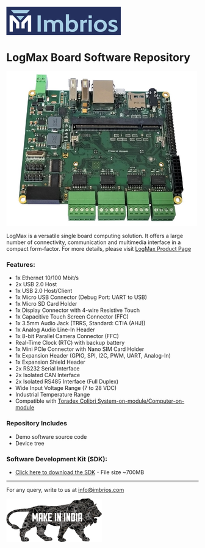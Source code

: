 [![](https://raw.githubusercontent.com/satyanraj/icons/master/ImbriosLogoFullWide-300x75.png)](https://www.imbrios.com/)

# LogMax Board Software Repository

<img src="https://raw.githubusercontent.com/satyanraj/icons/master/logmax_v1p0_prospective.jpg" width="500">

LogMax is a versatile single board computing solution. It offers a large number of connectivity, communication and multimedia interface in a compact form-factor. 
For more details, please visit [LogMax Product Page](https://www.imbrios.com/products/logmax)

### Features:
 - 1x Ethernet 10/100 Mbit/s
 - 2x USB 2.0 Host
 - 1x USB 2.0 Host/Client
 - 1x Micro USB Connector (Debug Port: UART to USB)
 - 1x Micro SD Card Holder
 - 1x Display Connector with 4-wire Resistive Touch
 - 1x Capacitive Touch Screen Connector (FFC)
 - 1x 3.5mm Audio Jack (TRRS, Standard: CTIA (AHJ))
 - 1x Analog Audio Line-In Header
 - 1x 8-bit Parallel Camera Connector (FFC)
 - Real-Time Clock (RTC) with backup battery
 - 1x Mini PCIe Connector with Nano SIM Card Holder
 - 1x Expansion Header (GPIO, SPI, I2C, PWM, UART, Analog-In)
 - 1x Expansion Shield Header
 - 2x RS232 Serial Interface
 - 2x Isolated CAN Interface
 - 2x Isolated RS485 Interface (Full Duplex)
 - Wide Input Voltage Range (7 to 28 VDC)
 - Industrial Temperature Range
 - Compatible with [Toradex Colibri System-on-module/Computer-on-module](https://www.toradex.com/computer-on-modules/colibri-arm-family)  

### Repository Includes

- Demo software source code
- Device tree

### Software Development Kit (SDK):
 - [Click here to download the SDK](https://drive.google.com/file/d/1Q9YwkQoNV5qbP7NHM9zxNKZyfxQHOjF8/view?usp=sharing) - File size ~700MB

---
For any query, write to us at info@imbrios.com

<img src="https://raw.githubusercontent.com/satyanraj/icons/master/Make_In_India_467x213.png" width="250">

